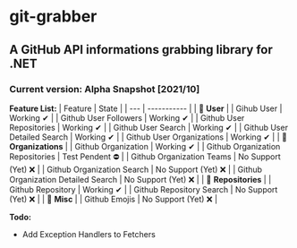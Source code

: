 # git-grabber
## A GitHub API informations grabbing library for .NET
### Current version: Alpha Snapshot [2021/10]
**Feature List:**
| Feature | State |
| --- | ----------- |
| 🔵 **User** |
| Gihub User | Working ✔ |
| Github User Followers | Working ✔ |
| Github User Repositories | Working ✔ |
| Github User Search | Working ✔ |
| Github User Detailed Search | Working ✔ |
| Github User Organizations | Working ✔ |
| 🔵 **Organizations** |
| Github Organization | Working ✔ |
| Github Organization Repositories | Test Pendent ⛔ |
| Github Organization Teams | No Support (Yet) ❌ |
| Github Organization Search | No Support (Yet) ❌ |
| Github Organization Detailed Search | No Support (Yet) ❌ |
| 🔵 **Repositories** |
| Github Repository | Working ✔ |
| Github Repository Search | No Support (Yet) ❌ |
| 🔵 **Misc** |
| Github Emojis | No Support (Yet) ❌ |

**Todo:**
- Add Exception Handlers to Fetchers
